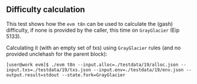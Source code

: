 ## Difficulty calculation

This test shows how the `evm t8n` can be used to calculate the (gash) difficulty, if none is provided by the caller, 
this time on `GrayGlacier` (Eip 5133).

Calculating it (with an empty set of txs) using `GrayGlacier` rules (and no provided unclehash for the parent block):
```
[user@work evm]$ ./evm t8n --input.alloc=./testdata/19/alloc.json --input.txs=./testdata/19/txs.json --input.env=./testdata/19/env.json --output.result=stdout --state.fork=GrayGlacier
```